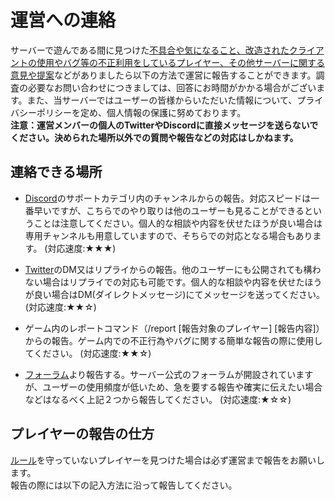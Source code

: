 # 運営への連絡
サーバーで遊んである間に見つけた<u>不具合や気になること、改造されたクライアントの使用やバグ等の不正利用をしているプレイヤー、その他サーバーに関する意見や提案</u>などがありましたら以下の方法で運営に報告することができます。調査の必要なお問い合わせにつきましては、回答にお時間がかかる場合がございます。また、当サーバーではユーザーの皆様からいただいた情報について、プライバシーポリシーを定め、個人情報の保護に努めております。  
**注意：運営メンバーの個人のTwitterやDiscordに直接メッセージを送らないでください。決められた場所以外での質問や報告などの対応はしかねます。**
<br>
## 連絡できる場所
* [Discord](discord.md)のサポートカテゴリ内のチャンネルからの報告。対応スピードは一番早いですが、こちらでのやり取りは他のユーザーも見ることができるということは注意してください。個人的な相談や内容を伏せたほうが良い場合は専用チャンネルも用意していますので、そちらでの対応となる場合もあります。 (対応速度:★★★)  

* [Twitter](https://twitter.com/MLS_Support)のDM又はリプライからの報告。他のユーザーにも公開されても構わない場合はリプライでの対応も可能です。個人的な相談や内容を伏せたほうが良い場合はDM(ダイレクトメッセージ)にてメッセージを送ってください。 (対応速度:★★☆)  

* ゲーム内のレポートコマンド（/report [報告対象のプレイヤー] [報告内容]）からの報告。ゲーム内での不正行為やバグに関する簡単な報告の際に使用してください。 (対応速度:★★☆)  

* [フォーラム](https://forum.lucknetwork.jp/)より報告する。サーバー公式のフォーラムが開設されていますが、ユーザーの使用頻度が低いため、急を要する報告や確実に伝えたい場合などはなるべく上記２つから報告してください。  (対応速度:★☆☆)  

## プレイヤーの報告の仕方
[ルール](rule.md)を守っていないプレイヤーを見つけた場合は必ず運営まで報告をお願いします。  
報告の際には以下の記入方法に沿って報告してください。

